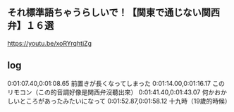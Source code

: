 ## それ標準語ちゃうらしいで！【関東で通じない関西弁】１６選
https://youtu.be/xoRYrqhtjZg

## log
0:01:07.40,0:01:08.65 前置きが長くなってしまった
0:01:14.00,0:01:16.17 このリモコン（この的音調好像是関西弁沒聽出來）
0:01:41.40,0:01:43.07 何かおかしいところがあったみたいになって
0:01:52.87,0:01:58.12 十九時（19歲的時候）
